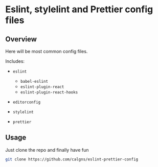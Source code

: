 # Eslint, stylelint and Prettier config files

## Overview

Here will be most common config files.

Includes:

- `eslint`
  - `babel-eslint`
  - `eslint-plugin-react`
  - `eslint-plugin-react-hooks`

- `editorconfig`
- `stylelint`
- `prettier`

## Usage

Just clone the repo and finally have fun

```sh
git clone https://github.com/calgns/eslint-prettier-config
```
